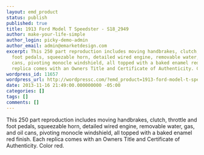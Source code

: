 ```yaml
---
layout: emd_product
status: publish
published: true
title: 1913 Ford Model T Speedster - S18_2949
author: make-your-life-simple
author_login: picky-demo-admin
author_email: admin@emarketdesign.com
excerpt: This 250 part reproduction includes moving handbrakes, clutch, throttle and
  foot pedals, squeezable horn, detailed wired engine, removable water, gas, and oil
  cans, pivoting monocle windshield, all topped with a baked enamel red finish. Each
  replica comes with an Owners Title and Certificate of Authenticity. Color red.
wordpress_id: 11657
wordpress_url: http://wordpressc.com/?emd_product=1913-ford-model-t-speedster
date: 2013-11-16 21:49:00.000000000 -05:00
categories: []
tags: []
comments: []
---
```

This 250 part reproduction includes moving handbrakes, clutch, throttle and foot pedals, squeezable horn, detailed wired engine, removable water, gas, and oil cans, pivoting monocle windshield, all topped with a baked enamel red finish. Each replica comes with an Owners Title and Certificate of Authenticity. Color red.
